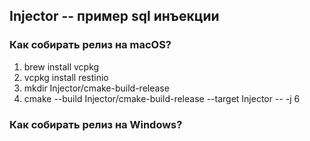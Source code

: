 ## Injector -- пример sql инъекции

### Как собирать релиз на macOS?
1. brew install vcpkg
2. vcpkg install restinio
3. mkdir Injector/cmake-build-release
4. cmake --build Injector/cmake-build-release --target Injector -- -j 6

### Как собирать релиз на Windows?